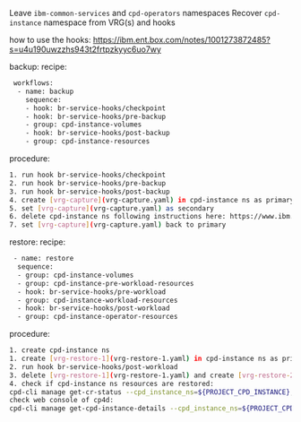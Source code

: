 Leave `ibm-common-services` and `cpd-operators` namespaces
Recover `cpd-instance` namespace from VRG(s) and hooks

how to use the hooks:
https://ibm.ent.box.com/notes/1001273872485?s=u4u190uwzzhs943t2frtpzkyyc6uo7wy

backup:
  recipe:
  ```sh
   workflows:
    - name: backup
      sequence:
      - hook: br-service-hooks/checkpoint
      - hook: br-service-hooks/pre-backup
      - group: cpd-instance-volumes
      - hook: br-service-hooks/post-backup
      - group: cpd-instance-resources
  ```

  procedure:
  ```sh
  1. run hook br-service-hooks/checkpoint
  2. run hook br-service-hooks/pre-backup
  3. run hook br-service-hooks/post-backup
  4. create [vrg-capture](vrg-capture.yaml) in cpd-instance ns as primary and wait for clusterdataprotected
  5. set [vrg-capture](vrg-capture.yaml) as secondary
  6. delete cpd-instance ns following instructions here: https://www.ibm.com/docs/en/cloud-paks/cp-data/4.0?topic=bured-scenario-backing-up-restoring-instance-cloud-pak-data-same-cluster
  7. set [vrg-capture](vrg-capture.yaml) back to primary
  ```
  
restore:
  recipe:
  ```sh
   - name: restore
    sequence:
    - group: cpd-instance-volumes
    - group: cpd-instance-pre-workload-resources
    - hook: br-service-hooks/pre-workload
    - group: cpd-instance-workload-resources
    - hook: br-service-hooks/post-workload
    - group: cpd-instance-operator-resources
  ```
    
  procedure:
  ```sh
  1. create cpd-instance ns
  1. create [vrg-restore-1](vrg-restore-1.yaml) in cpd-instance ns as primary and wait for clusterdataready
  2. run hook br-service-hooks/post-workload
  3. delete [vrg-restore-1](vrg-restore-1.yaml) and create [vrg-restore-2](vrg-restore-2.yaml) in cpd-instance ns as primary and wait for clusterdataready
  4. check if cpd-instance ns resources are restored: 
  cpd-cli manage get-cr-status --cpd_instance_ns=${PROJECT_CPD_INSTANCE}, 
  check web console of cp4d: 
  cpd-cli manage get-cpd-instance-details --cpd_instance_ns=${PROJECT_CPD_INSTANCE} --get_admin_initial_credentials=true
  ```
